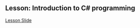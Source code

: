 ## Lesson: Introduction to C# programming

[Lesson Slide](https://1drv.ms/p/s!AlB8AhjPseywgSS9AEFJ-qmtpYf4?e=3RV0bu)
